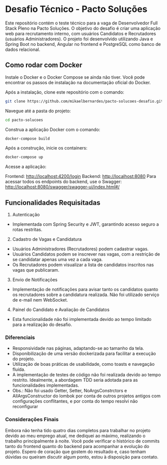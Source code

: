 # Desafio Técnico - Pacto Soluções
Este repositório contém o teste técnico para a vaga de Desenvolvedor Full Stack Pleno na Pacto Soluções. O objetivo do desafio é criar uma aplicação web para recrutamento interno, com usuários Candidatos e Recrutadores (usuários Administradores). O projeto foi desenvolvido utilizando Java e Spring Boot no backend, Angular no frontend e PostgreSQL como banco de dados relacional.

## Como rodar com Docker
Instale o Docker e o Docker Compose se ainda não tiver. Você pode encontrar os passos de instalação na documentação oficial do Docker.

Após a instalação, clone este repositório com o comando:

```bash
git clone https://github.com/mikaelbernardes/pacto-solucoes-desafio.git
```
Navegue até a pasta do projeto:

```bash
cd pacto-solucoes
```

Construa a aplicação Docker com o comando:

```bash
docker-compose build
```

Após a construção, inicie os containers:

```bash
docker-compose up
```

Acesse a aplicação:

Frontend: [http://localhost:4200/login](http://localhost:4200/login)
Backend: [http://localhost:8080](http://localhost:8080)
Para acessar todos os endpoints do backend, use o Swagger: [http://localhost:8080/swagger/swagger-ui/index.html#/](http://localhost:8080/swagger/swagger-ui/index.html#/)

## Funcionalidades Requisitadas
1. Autenticação
  * Implementada com Spring Security e JWT, garantindo acesso seguro a rotas restritas.
    
2. Cadastro de Vagas e Candidatura
  * Usuários Administradores (Recrutadores) podem cadastrar vagas.
  * Usuários Candidatos podem se inscrever nas vagas, com a restrição de se candidatar apenas uma vez a cada vaga.
  * Os Recrutadores podem visualizar a lista de candidatos inscritos nas vagas que publicaram.

3. Envio de Notificações
  * Implementação de notificações para avisar tanto os candidatos quanto os recrutadores sobre a candidatura realizada. Não foi utilizado serviço de e-mail nem WebSocket.
    
4. Painel do Candidato e Avaliação de Candidatos
  * Esta funcionalidade não foi implementada devido ao tempo limitado para a realização do desafio.

### Diferenciais

  * Responsividade nas páginas, adaptando-se ao tamanho da tela.
  * Disponibilização de uma versão dockerizada para facilitar a execução do projeto.
  * Utilização de boas práticas de usabilidade, como toasts e navegação fluída.
  * A implementação de testes de código não foi realizada devido ao tempo restrito. Idealmente, a abordagem TDD seria adotada para as funcionalidades implementadas.
  * Obs.: Não foi usado Getter, Setter, NoArgsConstrctors e AllArgsConstructor do lombok por conta de outros projetos antigos com configurações conflitantes, e por conta do tempo resolvi não reconfigurar
    
### Considerações Finais
Embora não tenha tido quatro dias completos para trabalhar no projeto devido ao meu emprego atual, me dediquei ao máximo, realizando o trabalho principalmente à noite. Você pode verificar o histórico de commits tanto do frontend quanto do backend para acompanhar a evolução do projeto. Espero de coração que gostem do resultado e, caso tenham dúvidas ou queiram discutir algum ponto, estou à disposição para contato.
